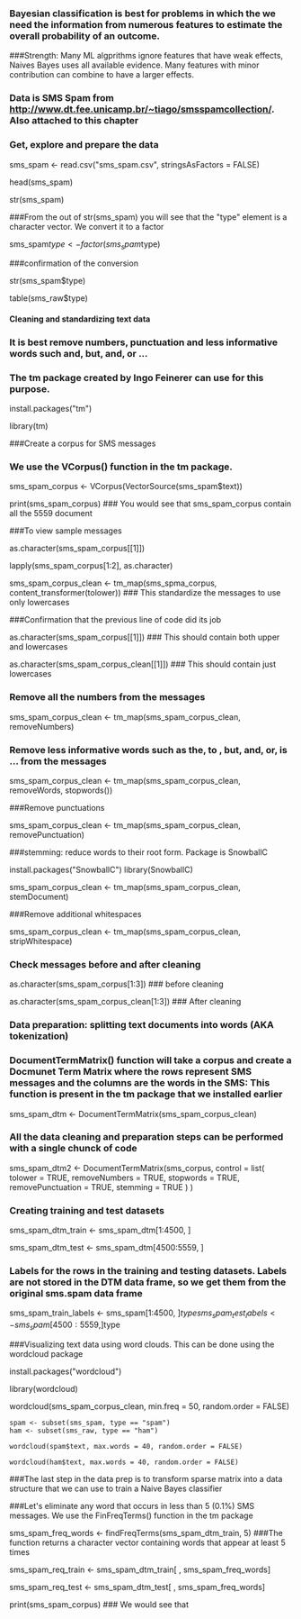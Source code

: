 ### Bayesian classification is best for problems in which the we need the information from numerous features to estimate the overall probability of an outcome.

###Strength: Many ML algprithms ignore features that have weak effects, Naives Bayes uses all available evidence. Many features with minor contribution can combine to have a larger effects.

### Data is SMS Spam from  http://www.dt.fee.unicamp.br/~tiago/smsspamcollection/. Also attached to this chapter

### Get, explore and prepare the data

 sms_spam <- read.csv("sms_spam.csv", stringsAsFactors = FALSE)

 head(sms_spam)

 str(sms_spam)

###From the out of str(sms_spam) you will see that the "type" element is a character vector. We convert it to a factor

sms_spam$type <- factor(sms_spam$type)

###confirmation of the conversion

str(sms_spam$type)

table(sms_raw$type)


#### Cleaning and standardizing text data

### It is best remove numbers, punctuation and less informative words such and, but, and, or ...
### The tm package created by Ingo Feinerer can use for this purpose.

install.packages("tm")

library(tm)

###Create a corpus for SMS messages
### We use the VCorpus() function in the tm package.

sms_spam_corpus <- VCorpus(VectorSource(sms_spam$text))

print(sms_spam_corpus) ### You would see that sms_spam_corpus contain all the 5559 document

###To view sample messages

as.character(sms_spam_corpus[[1]]) 

lapply(sms_spam_corpus[1:2], as.character)

sms_spam_corpus_clean <- tm_map(sms_spma_corpus,
 content_transformer(tolower)) ### This standardize the messages to use only lowercases
 
 ###Confirmation that the previous line of code did its job
 
 as.character(sms_spam_corpus[[1]]) ### This should contain both upper and lowercases
 
 as.character(sms_spam_corpus_clean[[1]]) ### This should contain just lowercases
 
 ### Remove all the numbers from the messages
 
 sms_spam_corpus_clean <- tm_map(sms_spam_corpus_clean, removeNumbers)
 
 ### Remove less informative words such as the, to , but, and, or, is ... from the messages
 
 
 sms_spam_corpus_clean <- tm_map(sms_spam_corpus_clean,
 removeWords, stopwords())
 
 
 ###Remove punctuations
 
 sms_spam_corpus_clean <- tm_map(sms_spam_corpus_clean,
 removePunctuation)
 
 ###stemming: reduce words to their root form. Package is SnowballC
 
 install.packages("SnowballC")
  library(SnowballC)
  
  sms_spam_corpus_clean <- tm_map(sms_spam_corpus_clean, stemDocument)
  
  ###Remove additional whitespaces
  
  sms_spam_corpus_clean <- tm_map(sms_spam_corpus_clean, stripWhitespace)
  
  ### Check messages before and after cleaning
  
  as.character(sms_spam_corpus[1:3]) ### before cleaning
  
  as.character(sms_spam_corpus_clean[1:3]) ### After cleaning
  
  ### Data preparation: splitting text documents into words (AKA tokenization)
  
  ### DocumentTermMatrix() function will take a corpus and create a Docmunet Term Matrix where the rows represent SMS messages and the columns are the words in the SMS: This function is present in the tm package that we installed earlier
  
  
  sms_spam_dtm <- DocumentTermMatrix(sms_spam_corpus_clean)
  
  
  ### All the data cleaning and preparation steps can be performed with a single chunck of code
  
  
  
 sms_spam_dtm2 <- DocumentTermMatrix(sms_corpus, control = list(
   tolower = TRUE,
   removeNumbers = TRUE,
   stopwords = TRUE,
   removePunctuation = TRUE,
   stemming = TRUE
   )
 )
 
 ### Creating training and test datasets
 
  sms_spam_dtm_train <- sms_spam_dtm[1:4500, ]
  
  sms_spam_dtm_test <- sms_spam_dtm[4500:5559, ]
  
 ### Labels for the rows in the training and testing datasets.  Labels are not stored in the DTM data frame, so we get them from the original sms.spam data frame
 
 sms_spam_train_labels <- sms_spam[1:4500, ]$type
 sms_spam_test_labels <- sms_spam[4500:5559, ]$type
  
  ###Visualizing text data using word clouds. This can be done using the wordcloud package
  
  install.packages("wordcloud")
  
  library(wordcloud)
  
   wordcloud(sms_spam_corpus_clean, min.freq = 50, random.order = FALSE)
   
    spam <- subset(sms_spam, type == "spam")
    ham <- subset(sms_raw, type == "ham")
    
    wordcloud(spam$text, max.words = 40, random.order = FALSE)
    
    wordcloud(ham$text, max.words = 40, random.order = FALSE)
    
###The last step in the data prep is to transform sparse matrix into a data structure that we can use to train a Naive Bayes classifier
    
###Let's eliminate any word that occurs in less than 5 (0.1%) SMS messages. We use the FinFreqTerms() function in the tm package

sms_spam_freq_words <- findFreqTerms(sms_spam_dtm_train, 5) ###The function returns a character vector containing words that appear at least 5 times

sms_spam_req_train <- sms_spam_dtm_train[ , sms_spam_freq_words]

sms_spam_req_test <- sms_spam_dtm_test[ , sms_spam_freq_words]
 


    
    
    
  
  
  
  
  
  
 
 
   
  
  

  
  
  
  
  
  
  
 
 
 
 
 
 
 
 


 
 
 









print(sms_spam_corpus) ### We would see that 






